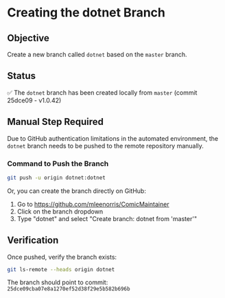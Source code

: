 # Creating the dotnet Branch

## Objective
Create a new branch called `dotnet` based on the `master` branch.

## Status
✅ The `dotnet` branch has been created locally from `master` (commit 25dce09 - v1.0.42)

## Manual Step Required
Due to GitHub authentication limitations in the automated environment, the `dotnet` branch needs to be pushed to the remote repository manually.

### Command to Push the Branch
```bash
git push -u origin dotnet:dotnet
```

Or, you can create the branch directly on GitHub:
1. Go to https://github.com/mleenorris/ComicMaintainer
2. Click on the branch dropdown
3. Type "dotnet" and select "Create branch: dotnet from 'master'"

## Verification
Once pushed, verify the branch exists:
```bash
git ls-remote --heads origin dotnet
```

The branch should point to commit: `25dce09cba07e8a1270ef52d38f29e5b582b696b`
